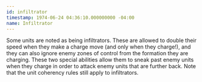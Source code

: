 ```yaml
---
id: infiltrator
timestamp: 1974-06-24 04:36:10.000000000 -04:00
name: Infiltrator
---
```

<p>Some units are noted as being infiltrators. These are allowed to double their speed when they make a charge move (and only when they charge!), and they can also ignore enemy zones of control from the formation they are charging. These two special abilities allow them to sneak past enemy units when they charge in order to attack enemy units that are further back. Note that the unit coherency rules still apply to infiltrators.</p>